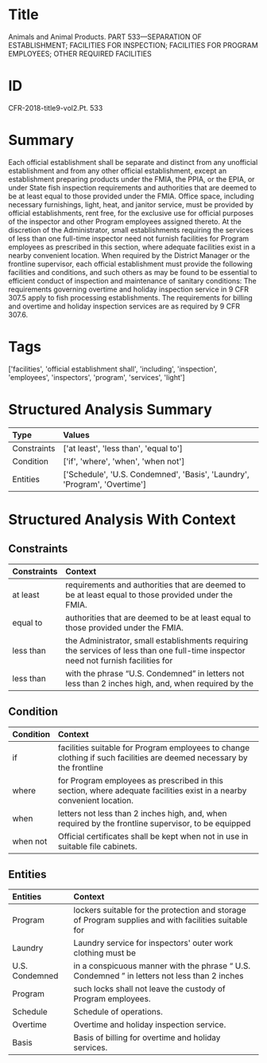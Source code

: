 # Title

 Animals and Animal Products. PART 533—SEPARATION OF ESTABLISHMENT; FACILITIES FOR INSPECTION; FACILITIES FOR PROGRAM EMPLOYEES; OTHER REQUIRED FACILITIES


# ID

 CFR-2018-title9-vol2.Pt. 533


# Summary

Each official establishment shall be separate and distinct from any unofficial establishment and from any other official establishment, except an establishment preparing products under the FMIA, the PPIA, or the EPIA, or under State fish inspection requirements and authorities that are deemed to be at least equal to those provided under the FMIA.
Office space, including necessary furnishings, light, heat, and janitor service, must be provided by official establishments, rent free, for the exclusive use for official purposes of the inspector and other Program employees assigned thereto.
At the discretion of the Administrator, small establishments requiring the services of less than one full-time inspector need not furnish facilities for Program employees as prescribed in this section, where adequate facilities exist in a nearby convenient location.
When required by the District Manager or the frontline supervisor, each official establishment must provide the following facilities and conditions, and such others as may be found to be essential to efficient conduct of inspection and maintenance of sanitary conditions:
The requirements governing overtime and holiday inspection service in 9 CFR 307.5 apply to fish processing establishments.
The requirements for billing and overtime and holiday inspection services are as required by 9 CFR 307.6.


# Tags

['facilities', 'official establishment shall', 'including', 'inspection', 'employees', 'inspectors', 'program', 'services', 'light']


# Structured Analysis Summary

| Type        | Values                                                                    |
|:------------|:--------------------------------------------------------------------------|
| Constraints | ['at least', 'less than', 'equal to']                                     |
| Condition   | ['if', 'where', 'when', 'when not']                                       |
| Entities    | ['Schedule', 'U.S. Condemned', 'Basis', 'Laundry', 'Program', 'Overtime'] |


# Structured Analysis With Context

 


## Constraints

| Constraints   | Context                                                                                                                             |
|:--------------|:------------------------------------------------------------------------------------------------------------------------------------|
| at least      | requirements and authorities that are deemed to be at least  equal to those provided under the FMIA.                                |
| equal to      | authorities that are deemed to be at least equal to  those provided under the FMIA.                                                 |
| less than     | the Administrator, small establishments requiring the services of less than one full-time inspector need not furnish facilities for |
| less than     | with the phrase &#8220;U.S. Condemned&#8221; in letters not less than 2 inches high, and, when required by the                      |


## Condition

| Condition   | Context                                                                                                                |
|:------------|:-----------------------------------------------------------------------------------------------------------------------|
| if          | facilities suitable for Program employees to change clothing if such facilities are deemed necessary by the frontline  |
| where       | for Program employees as prescribed in this section, where  adequate facilities exist in a nearby convenient location. |
| when        | letters not less than 2 inches high, and, when required by the frontline supervisor, to be equipped                    |
| when not    | Official certificates shall be kept  when not  in use in suitable file cabinets.                                       |


## Entities

| Entities       | Context                                                                                                  |
|:---------------|:---------------------------------------------------------------------------------------------------------|
| Program        | lockers suitable for the protection and storage of Program  supplies and with facilities suitable for    |
| Laundry        | Laundry service for inspectors' outer work clothing must be                                              |
| U.S. Condemned | in a conspicuous manner with the phrase &#8220; U.S. Condemned &#8221; in letters not less than 2 inches |
| Program        | such locks shall not leave the custody of Program  employees.                                            |
| Schedule       | Schedule  of operations.                                                                                 |
| Overtime       | Overtime  and holiday inspection service.                                                                |
| Basis          | Basis  of billing for overtime and holiday services.                                                     |


